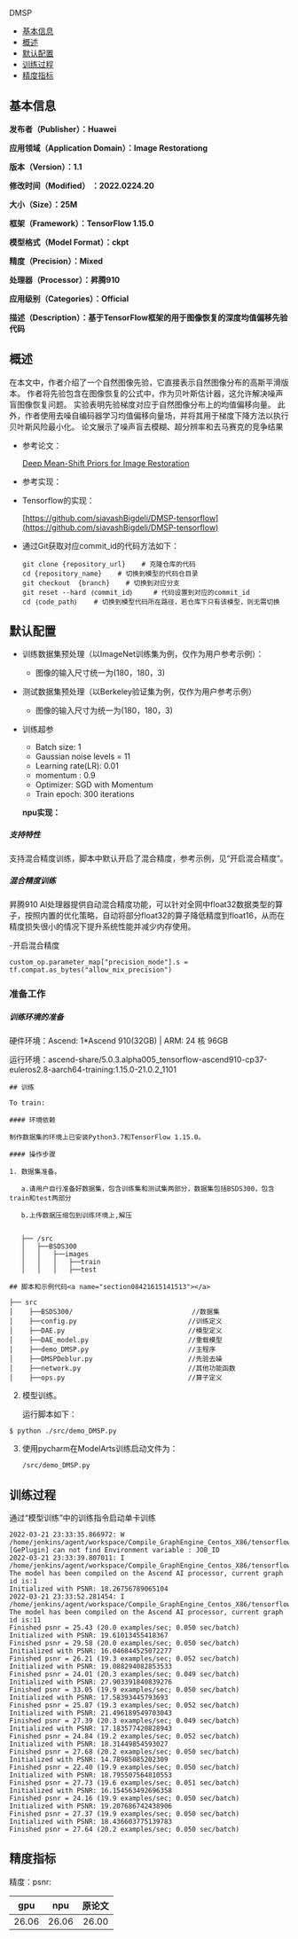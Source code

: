 DMSP

-   [基本信息](#基本信息.md)
-   [概述](#概述.md)
-   [默认配置](#默认配置.md)
-   [训练过程](#训练过程.md)
-   [精度指标](#精度指标.md)
<h2 id="基本信息.md">基本信息</h2>

**发布者（Publisher）：Huawei**

**应用领域（Application Domain）：Image Restorationg**

**版本（Version）：1.1**

**修改时间（Modified） ：2022.0224.20**

**大小（Size）：25M**

**框架（Framework）：TensorFlow 1.15.0**

**模型格式（Model Format）：ckpt**

**精度（Precision）：Mixed**

**处理器（Processor）：昇腾910**

**应用级别（Categories）：Official**

**描述（Description）：基于TensorFlow框架的用于图像恢复的深度均值偏移先验代码** 

<h2 id="概述.md">概述</h2>

在本文中，作者介绍了一个自然图像先验，它直接表示自然图像分布的高斯平滑版本。 作者将先验包含在图像恢复的公式中，作为贝叶斯估计器，这允许解决噪声盲图像恢复问题。 实验表明先验梯度对应于自然图像分布上的均值偏移向量。 此外，作者使用去噪自编码器学习均值偏移向量场，并将其用于梯度下降方法以执行贝叶斯风险最小化。 论文展示了噪声盲去模糊、超分辨率和去马赛克的竞争结果
- 参考论文：

    [Deep Mean-Shift Priors for Image Restoration](https://arxiv.org/abs/1709.03749) 

- 参考实现：

    

- Tensorflow的实现：
  
  [https://github.com/siavashBigdeli/DMSP-tensorflow](https://github.com/siavashBigdeli/DMSP-tensorflow) 
 

- 通过Git获取对应commit\_id的代码方法如下：
  
    ```
    git clone {repository_url}    # 克隆仓库的代码
    cd {repository_name}    # 切换到模型的代码仓目录
    git checkout  {branch}    # 切换到对应分支
    git reset --hard ｛commit_id｝     # 代码设置到对应的commit_id
    cd ｛code_path｝    # 切换到模型代码所在路径，若仓库下只有该模型，则无需切换
## 默认配置<a name="section91661242121611"></a>

- 训练数据集预处理（以ImageNet训练集为例，仅作为用户参考示例）：

  - 图像的输入尺寸统一为(180，180，3)

- 测试数据集预处理（以Berkeley验证集为例，仅作为用户参考示例）

  - 图像的输入尺寸为统一为(180，180，3)

- 训练超参

  - Batch size: 1
  - Gaussian noise levels = 11
  - Learning rate(LR): 0.01
  - momentum : 0.9
  - Optimizer: SGD with Momentum
  - Train epoch: 300 iterations

  **npu实现：**

##### 支持特性

支持混合精度训练，脚本中默认开启了混合精度，参考示例，见“开启混合精度”。

##### 混合精度训练

昇腾910 AI处理器提供自动混合精度功能，可以针对全网中float32数据类型的算子，按照内置的优化策略，自动将部分float32的算子降低精度到float16，从而在精度损失很小的情况下提升系统性能并减少内存使用。

-开启混合精度<a name="section20779114113713"></a>

```
custom_op.parameter_map["precision_mode"].s = tf.compat.as_bytes("allow_mix_precision")
```


### 准备工作

##### 训练环境的准备

硬件环境：Ascend: 1*Ascend 910(32GB) | ARM: 24 核 96GB

运行环境：ascend-share/5.0.3.alpha005_tensorflow-ascend910-cp37-euleros2.8-aarch64-training:1.15.0-21.0.2_1101

```
## 训练

To train:

#### 环境依赖

制作数据集的环境上已安装Python3.7和TensorFlow 1.15.0。

#### 操作步骤

1. 数据集准备。

   a.请用户自行准备好数据集，包含训练集和测试集两部分，数据集包括BSDS300，包含train和test两部分

   b.上传数据压缩包到训练环境上,解压

   
   ├── /src
   │   ├──BSDS300
   │   │   ├──images
   │   │   │   ├──train
   │   │   │   ├──test
   ```
   
   ```
## 脚本和示例代码<a name="section08421615141513"></a>

```
```
├── src
│    ├──BSDS300/                              //数据集
│    ├──config.py                            //训练定义
│    ├──DAE.py                               //模型定义
│    ├──DAE_model.py                         //重载模型
│    ├──demo_DMSP.py                         //主程序
│    ├──DMSPDeblur.py                        //先验去噪
│    ├──network.py                           //其他功能函数
│    ├──ops.py                               //算子定义
```
2. 模型训练。

   运行脚本如下：

```shell
$ python ./src/demo_DMSP.py
```

3. 使用pycharm在ModelArts训练启动文件为：

   ```
   /src/demo_DMSP.py
   ```
## 训练过程<a name="section1589455252218"></a>

通过“模型训练”中的训练指令启动单卡训练
```
2022-03-21 23:33:35.866972: W /home/jenkins/agent/workspace/Compile_GraphEngine_Centos_X86/tensorflow/tf_adapter/util/ge_plugin.cc:124] [GePlugin] can not find Environment variable : JOB_ID
2022-03-21 23:33:39.807011: I /home/jenkins/agent/workspace/Compile_GraphEngine_Centos_X86/tensorflow/tf_adapter/kernels/geop_npu.cc:749] The model has been compiled on the Ascend AI processor, current graph id is:1
Initialized with PSNR: 18.26756789065104
2022-03-21 23:33:52.281454: I /home/jenkins/agent/workspace/Compile_GraphEngine_Centos_X86/tensorflow/tf_adapter/kernels/geop_npu.cc:749] The model has been compiled on the Ascend AI processor, current graph id is:11
Finished psnr = 25.43 (20.0 examples/sec; 0.050 sec/batch)
Initialized with PSNR: 19.61013455418367
Finished psnr = 29.58 (20.0 examples/sec; 0.050 sec/batch)
Initialized with PSNR: 16.046844525072277
Finished psnr = 26.21 (19.3 examples/sec; 0.052 sec/batch)
Initialized with PSNR: 19.088294082853533
Finished psnr = 24.01 (20.3 examples/sec; 0.049 sec/batch)
Initialized with PSNR: 27.903391840839276
Finished psnr = 33.05 (19.9 examples/sec; 0.050 sec/batch)
Initialized with PSNR: 17.58393445793693
Finished psnr = 25.87 (19.3 examples/sec; 0.052 sec/batch)
Initialized with PSNR: 21.496189549703043
Finished psnr = 27.39 (20.3 examples/sec; 0.049 sec/batch)
Initialized with PSNR: 17.183577420828943
Finished psnr = 24.84 (19.2 examples/sec; 0.052 sec/batch)
Initialized with PSNR: 18.31449854593027
Finished psnr = 27.68 (20.2 examples/sec; 0.050 sec/batch)
Initialized with PSNR: 14.78985085202309
Finished psnr = 22.40 (19.9 examples/sec; 0.050 sec/batch)
Initialized with PSNR: 18.795507564810553
Finished psnr = 27.73 (19.6 examples/sec; 0.051 sec/batch)
Initialized with PSNR: 16.154563492696358
Finished psnr = 24.16 (19.9 examples/sec; 0.050 sec/batch)
Initialized with PSNR: 19.207686742438906
Finished psnr = 27.37 (19.9 examples/sec; 0.050 sec/batch)
Initialized with PSNR: 18.436603775139783
Finished psnr = 27.64 (20.2 examples/sec; 0.050 sec/batch)
```
<h2 id="精度指标.md">精度指标</h2>

精度：psnr:

|gpu|npu|原论文|
|:----:|:----:|:----:|
|26.06|26.06|26.00|